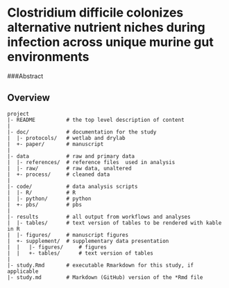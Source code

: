 Clostridium difficile colonizes alternative nutrient niches during infection across unique murine gut environments
=======

###Abstract


Overview
--------

    project
    |- README          # the top level description of content
    |
    |- doc/            # documentation for the study
    |  |- protocols/   # wetlab and drylab
    |  +- paper/       # manuscript
    |
    |- data            # raw and primary data
    |  |- references/  # reference files  used in analysis
    |  |- raw/         # raw data, unaltered
    |  +- process/     # cleaned data
    |
    |- code/           # data analysis scripts
    |  |- R/           # R
    |  |- python/      # python
    |  +- pbs/         # pbs
    |
    |- results         # all output from workflows and analyses
    |  |- tables/      # text version of tables to be rendered with kable in R
    |  |- figures/     # manuscript figures
    |  +- supplement/  # supplementary data presentation
    |  |   |- figures/     # figures
    |  |   +- tables/      # text version of tables
    |
    |- study.Rmd       # executable Rmarkdown for this study, if applicable
    |- study.md        # Markdown (GitHub) version of the *Rmd file
